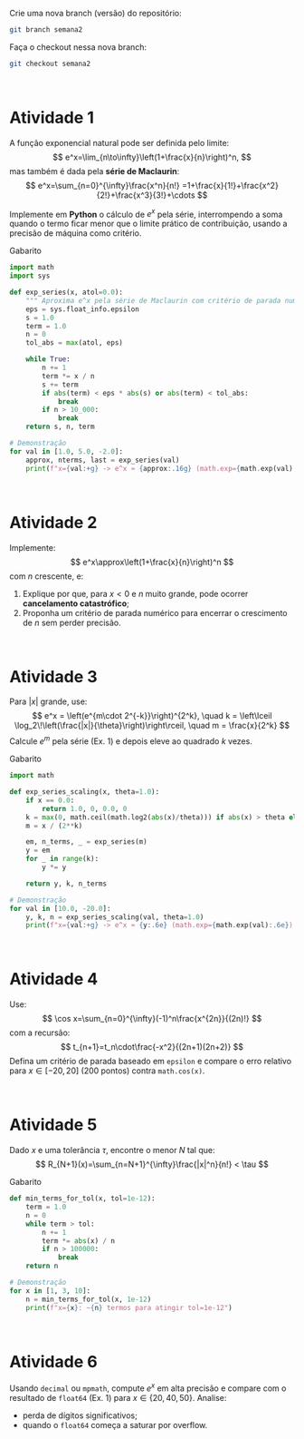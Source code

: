 Crie uma nova branch (versão) do repositório:

```bash
git branch semana2
```

Faça o checkout nessa nova branch:

```bash
git checkout semana2
```

<br/>

# Atividade 1

A função exponencial natural pode ser definida pelo limite:
$$
e^x=\lim_{n\to\infty}\left(1+\frac{x}{n}\right)^n,
$$
mas também é dada pela **série de Maclaurin**:
$$
e^x=\sum_{n=0}^{\infty}\frac{x^n}{n!}
=1+\frac{x}{1!}+\frac{x^2}{2!}+\frac{x^3}{3!}+\cdots
$$

Implemente em **Python** o cálculo de $e^x$ pela série, interrompendo a soma quando o termo ficar menor que o limite prático de contribuição, usando a precisão de máquina como critério.

Gabarito

```python
import math
import sys

def exp_series(x, atol=0.0):
    """ Aproxima e^x pela série de Maclaurin com critério de parada numérico. """
    eps = sys.float_info.epsilon
    s = 1.0
    term = 1.0
    n = 0
    tol_abs = max(atol, eps)

    while True:
        n += 1
        term *= x / n
        s += term
        if abs(term) < eps * abs(s) or abs(term) < tol_abs:
            break
        if n > 10_000:
            break
    return s, n, term

# Demonstração
for val in [1.0, 5.0, -2.0]:
    approx, nterms, last = exp_series(val)
    print(f"x={val:+g} -> e^x ≈ {approx:.16g} (math.exp={math.exp(val):.16g}, termos={nterms})")
```

<br/>

# Atividade 2

Implemente:
$$
e^x\approx\left(1+\frac{x}{n}\right)^n
$$
com $n$ crescente, e:
1. Explique por que, para $x<0$ e $n$ muito grande, pode ocorrer **cancelamento catastrófico**;
2. Proponha um critério de parada numérico para encerrar o crescimento de $n$ sem perder precisão.

<br/>

# Atividade 3

Para $|x|$ grande, use:
$$
e^x = \left(e^{m\cdot 2^{-k}}\right)^{2^k}, \quad
k = \left\lceil \log_2\!\left(\frac{|x|}{\theta}\right)\right\rceil, \quad m = \frac{x}{2^k}
$$
Calcule $e^{m}$ pela série (Ex. 1) e depois eleve ao quadrado $k$ vezes.

Gabarito

```python
import math

def exp_series_scaling(x, theta=1.0):
    if x == 0.0:
        return 1.0, 0, 0.0, 0
    k = max(0, math.ceil(math.log2(abs(x)/theta))) if abs(x) > theta else 0
    m = x / (2**k)

    em, n_terms, _ = exp_series(m)
    y = em
    for _ in range(k):
        y *= y

    return y, k, n_terms

# Demonstração
for val in [10.0, -20.0]:
    y, k, n = exp_series_scaling(val, theta=1.0)
    print(f"x={val:+g} -> e^x ≈ {y:.6e} (math.exp={math.exp(val):.6e})  [k={k}, termos série(m)={n}]")
```

<br/>

# Atividade 4

Use:
$$
\cos x=\sum_{n=0}^{\infty}(-1)^n\frac{x^{2n}}{(2n)!}
$$
com a recursão:
$$
t_{n+1}=t_n\cdot\frac{-x^2}{(2n+1)(2n+2)}
$$
Defina um critério de parada baseado em `epsilon` e compare o erro relativo para $x\in[-20,20]$ (200 pontos) contra `math.cos(x)`.

<br/>

# Atividade 5

Dado $x$ e uma tolerância $\tau$, encontre o menor $N$ tal que:
$$
R_{N+1}(x)=\sum_{n=N+1}^{\infty}\frac{|x|^n}{n!} < \tau
$$

Gabarito

```python
def min_terms_for_tol(x, tol=1e-12):
    term = 1.0
    n = 0
    while term > tol:
        n += 1
        term *= abs(x) / n
        if n > 100000:
            break
    return n

# Demonstração
for x in [1, 3, 10]:
    n = min_terms_for_tol(x, 1e-12)
    print(f"x={x}: ~{n} termos para atingir tol=1e-12")
```

<br/>

# Atividade 6

Usando `decimal` ou `mpmath`, compute $e^x$ em alta precisão e compare com o resultado de `float64` (Ex. 1) para $x\in\{20, 40, 50\}$.
Analise:
- perda de dígitos significativos;
- quando o `float64` começa a saturar por overflow.